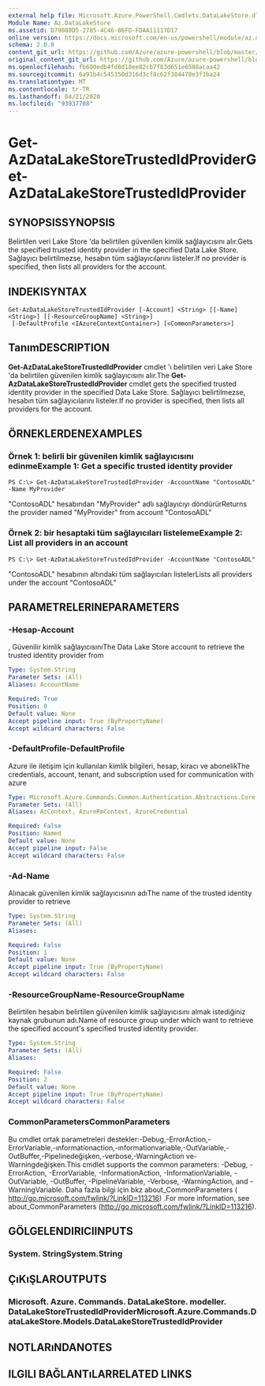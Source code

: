 ```yaml
---
external help file: Microsoft.Azure.PowerShell.Cmdlets.DataLakeStore.dll-Help.xml
Module Name: Az.DataLakeStore
ms.assetid: D79080D5-2785-4C46-86FD-FDAA11117D17
online version: https://docs.microsoft.com/en-us/powershell/module/az.datalakestore/get-azdatalakestoretrustedidprovider
schema: 2.0.0
content_git_url: https://github.com/Azure/azure-powershell/blob/master/src/DataLakeStore/DataLakeStore/help/Get-AzDataLakeStoreTrustedIdProvider.md
original_content_git_url: https://github.com/Azure/azure-powershell/blob/master/src/DataLakeStore/DataLakeStore/help/Get-AzDataLakeStoreTrustedIdProvider.md
ms.openlocfilehash: fb600edb4fd8d18ee82cb7f83d651e6588acaa42
ms.sourcegitcommit: 6a91b4c545350d316d3cf8c62f384478e3f3ba24
ms.translationtype: MT
ms.contentlocale: tr-TR
ms.lasthandoff: 04/21/2020
ms.locfileid: "93937788"
---
```

# <span data-ttu-id="e0997-101">Get-AzDataLakeStoreTrustedIdProvider</span><span class="sxs-lookup"><span data-stu-id="e0997-101">Get-AzDataLakeStoreTrustedIdProvider</span></span>

## <span data-ttu-id="e0997-102">SYNOPSIS</span><span class="sxs-lookup"><span data-stu-id="e0997-102">SYNOPSIS</span></span>
<span data-ttu-id="e0997-103">Belirtilen veri Lake Store 'da belirtilen güvenilen kimlik sağlayıcısını alır.</span><span class="sxs-lookup"><span data-stu-id="e0997-103">Gets the specified trusted identity provider in the specified Data Lake Store.</span></span>
<span data-ttu-id="e0997-104">Sağlayıcı belirtilmezse, hesabın tüm sağlayıcılarını listeler.</span><span class="sxs-lookup"><span data-stu-id="e0997-104">If no provider is specified, then lists all providers for the account.</span></span>

## <span data-ttu-id="e0997-105">INDEKI</span><span class="sxs-lookup"><span data-stu-id="e0997-105">SYNTAX</span></span>

```
Get-AzDataLakeStoreTrustedIdProvider [-Account] <String> [[-Name] <String>] [[-ResourceGroupName] <String>]
 [-DefaultProfile <IAzureContextContainer>] [<CommonParameters>]
```

## <span data-ttu-id="e0997-106">Tanım</span><span class="sxs-lookup"><span data-stu-id="e0997-106">DESCRIPTION</span></span>
<span data-ttu-id="e0997-107">**Get-AzDataLakeStoreTrustedIdProvider** cmdlet 'ı belirtilen veri Lake Store 'da belirtilen güvenilen kimlik sağlayıcısını alır.</span><span class="sxs-lookup"><span data-stu-id="e0997-107">The **Get-AzDataLakeStoreTrustedIdProvider** cmdlet gets the specified trusted identity provider in the specified Data Lake Store.</span></span>
<span data-ttu-id="e0997-108">Sağlayıcı belirtilmezse, hesabın tüm sağlayıcılarını listeler.</span><span class="sxs-lookup"><span data-stu-id="e0997-108">If no provider is specified, then lists all providers for the account.</span></span>

## <span data-ttu-id="e0997-109">ÖRNEKLERDEN</span><span class="sxs-lookup"><span data-stu-id="e0997-109">EXAMPLES</span></span>

### <span data-ttu-id="e0997-110">Örnek 1: belirli bir güvenilen kimlik sağlayıcısını edinme</span><span class="sxs-lookup"><span data-stu-id="e0997-110">Example 1: Get a specific trusted identity provider</span></span>
```
PS C:\> Get-AzDataLakeStoreTrustedIdProvider -AccountName "ContosoADL" -Name MyProvider
```

<span data-ttu-id="e0997-111">"ContosoADL" hesabından "MyProvider" adlı sağlayıcıyı döndürür</span><span class="sxs-lookup"><span data-stu-id="e0997-111">Returns the provider named "MyProvider" from account "ContosoADL"</span></span>

### <span data-ttu-id="e0997-112">Örnek 2: bir hesaptaki tüm sağlayıcıları listeleme</span><span class="sxs-lookup"><span data-stu-id="e0997-112">Example 2: List all providers in an account</span></span>
```
PS C:\> Get-AzDataLakeStoreTrustedIdProvider -AccountName "ContosoADL"
```

<span data-ttu-id="e0997-113">"ContosoADL" hesabının altındaki tüm sağlayıcıları listeler</span><span class="sxs-lookup"><span data-stu-id="e0997-113">Lists all providers under the account "ContosoADL"</span></span>

## <span data-ttu-id="e0997-114">PARAMETRELERINE</span><span class="sxs-lookup"><span data-stu-id="e0997-114">PARAMETERS</span></span>

### <span data-ttu-id="e0997-115">-Hesap</span><span class="sxs-lookup"><span data-stu-id="e0997-115">-Account</span></span>
<span data-ttu-id="e0997-116">, Güvenilir kimlik sağlayıcısını</span><span class="sxs-lookup"><span data-stu-id="e0997-116">The Data Lake Store account to retrieve the trusted identity provider from</span></span>

```yaml
Type: System.String
Parameter Sets: (All)
Aliases: AccountName

Required: True
Position: 0
Default value: None
Accept pipeline input: True (ByPropertyName)
Accept wildcard characters: False
```

### <span data-ttu-id="e0997-117">-DefaultProfile</span><span class="sxs-lookup"><span data-stu-id="e0997-117">-DefaultProfile</span></span>
<span data-ttu-id="e0997-118">Azure ile iletişim için kullanılan kimlik bilgileri, hesap, kiracı ve abonelik</span><span class="sxs-lookup"><span data-stu-id="e0997-118">The credentials, account, tenant, and subscription used for communication with azure</span></span>

```yaml
Type: Microsoft.Azure.Commands.Common.Authentication.Abstractions.Core.IAzureContextContainer
Parameter Sets: (All)
Aliases: AzContext, AzureRmContext, AzureCredential

Required: False
Position: Named
Default value: None
Accept pipeline input: False
Accept wildcard characters: False
```

### <span data-ttu-id="e0997-119">-Ad</span><span class="sxs-lookup"><span data-stu-id="e0997-119">-Name</span></span>
<span data-ttu-id="e0997-120">Alınacak güvenilen kimlik sağlayıcısının adı</span><span class="sxs-lookup"><span data-stu-id="e0997-120">The name of the trusted identity provider to retrieve</span></span>

```yaml
Type: System.String
Parameter Sets: (All)
Aliases:

Required: False
Position: 1
Default value: None
Accept pipeline input: True (ByPropertyName)
Accept wildcard characters: False
```

### <span data-ttu-id="e0997-121">-ResourceGroupName</span><span class="sxs-lookup"><span data-stu-id="e0997-121">-ResourceGroupName</span></span>
<span data-ttu-id="e0997-122">Belirtilen hesabın belirtilen güvenilen kimlik sağlayıcısını almak istediğiniz kaynak grubunun adı.</span><span class="sxs-lookup"><span data-stu-id="e0997-122">Name of resource group under which want to retrieve the specified account's specified trusted identity provider.</span></span>

```yaml
Type: System.String
Parameter Sets: (All)
Aliases:

Required: False
Position: 2
Default value: None
Accept pipeline input: True (ByPropertyName)
Accept wildcard characters: False
```

### <span data-ttu-id="e0997-123">CommonParameters</span><span class="sxs-lookup"><span data-stu-id="e0997-123">CommonParameters</span></span>
<span data-ttu-id="e0997-124">Bu cmdlet ortak parametreleri destekler:-Debug,-ErrorAction,-ErrorVariable,-ınformationaction,-ınformationvariable,-OutVariable,-OutBuffer,-Pipelinedeğişken,-verbose,-WarningAction ve-Warningdeğişken.</span><span class="sxs-lookup"><span data-stu-id="e0997-124">This cmdlet supports the common parameters: -Debug, -ErrorAction, -ErrorVariable, -InformationAction, -InformationVariable, -OutVariable, -OutBuffer, -PipelineVariable, -Verbose, -WarningAction, and -WarningVariable.</span></span> <span data-ttu-id="e0997-125">Daha fazla bilgi için bkz about_CommonParameters ( http://go.microsoft.com/fwlink/?LinkID=113216) .</span><span class="sxs-lookup"><span data-stu-id="e0997-125">For more information, see about_CommonParameters (http://go.microsoft.com/fwlink/?LinkID=113216).</span></span>

## <span data-ttu-id="e0997-126">GÖLGELENDIRICI</span><span class="sxs-lookup"><span data-stu-id="e0997-126">INPUTS</span></span>

### <span data-ttu-id="e0997-127">System. String</span><span class="sxs-lookup"><span data-stu-id="e0997-127">System.String</span></span>

## <span data-ttu-id="e0997-128">ÇıKıŞLAR</span><span class="sxs-lookup"><span data-stu-id="e0997-128">OUTPUTS</span></span>

### <span data-ttu-id="e0997-129">Microsoft. Azure. Commands. DataLakeStore. modeller. DataLakeStoreTrustedIdProvider</span><span class="sxs-lookup"><span data-stu-id="e0997-129">Microsoft.Azure.Commands.DataLakeStore.Models.DataLakeStoreTrustedIdProvider</span></span>

## <span data-ttu-id="e0997-130">NOTLARıNDA</span><span class="sxs-lookup"><span data-stu-id="e0997-130">NOTES</span></span>

## <span data-ttu-id="e0997-131">ILGILI BAĞLANTıLAR</span><span class="sxs-lookup"><span data-stu-id="e0997-131">RELATED LINKS</span></span>
